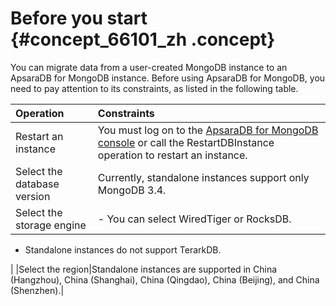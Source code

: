 # Before you start {#concept_66101_zh .concept}

You can migrate data from a user-created MongoDB instance to an ApsaraDB for MongoDB instance. Before using ApsaraDB for MongoDB, you need to pay attention to its constraints, as listed in the following table.

|Operation|Constraints|
|:--------|:----------|
|Restart an instance|You must log on to the [ApsaraDB for MongoDB console](https://mongodb.console.aliyun.com/) or call the RestartDBInstance operation to restart an instance.|
|Select the database version|Currently, standalone instances support only MongoDB 3.4.|
|Select the storage engine| -   You can select WiredTiger or RocksDB.
-   Standalone instances do not support TerarkDB.

 |
|Select the region|Standalone instances are supported in China \(Hangzhou\), China \(Shanghai\), China \(Qingdao\), China \(Beijing\), and China \(Shenzhen\).|

